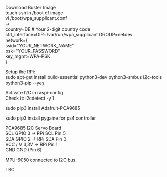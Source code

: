 Download Buster Image  
touch ssh in /boot of image    
vi /boot/wpa_supplicant.conf  
->  
country=DE # Your 2-digit country code  
ctrl_interface=DIR=/var/run/wpa_supplicant GROUP=netdev  
network={  
    ssid="YOUR_NETWORK_NAME"  
    psk="YOUR_PASSWORD"  
    key_mgmt=WPA-PSK  
}  
  

Setup the RPi:  
sudo apt-get install build-essential python3-dev python3-smbus i2c-tools python3-pip --yes

Activate I2C in raspi-config  
Check it: i2cdetect -y 1  

sudo pip3 install Adafruit-PCA9685

sudo pip3 install pygame for ps4 controller  

PCA9685	I2C Servo Board  
SCL	GPIO 3 -> RPi SCL Pin 5  
SDA	GPIO 2 ->  RPi SDA Pin 3  
VCC / V	3,3V -> RPi Pin 1  
GND	GND (Pin 6)  

MPU-6050 connected to I2C bus.  

TBC
